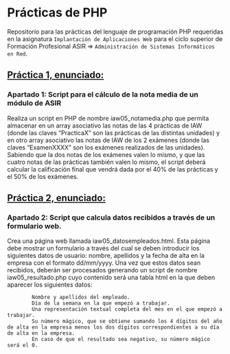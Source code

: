 # Prácticas de PHP

Repositorio para las prácticas del lenguaje de programación PHP requeridas en la asignatura `Implantación de Aplicaciones Web` para el ciclo superior de Formación Profesional ASIR => `Administración de Sistemas Informáticos en Red`.

## [Práctica 1, enunciado:](https://github.com/Pyzyryab/PHP_IAW/blob/main/src/iaw05_notamedia.php)

### Apartado 1: Script para el cálculo de la nota media de un módulo de ASIR

Realiza un script en PHP de nombre iaw05_notamedia.php que permita almacenar en un array asociativo las notas de las 4 prácticas de IAW (donde las claves “PracticaX” son las prácticas de las distintas unidades) y en otro array asociativo las notas de IAW de los 2 exámenes (donde las claves “ExamenXXXX” son los exámenes realizados de las unidades). Sabiendo que la dos notas de los exámenes valen lo mismo, y que las cuatro notas de las prácticas también valen lo mismo, el script deberá calcular la calificación final que vendrá dada por el 40% de las prácticas y el 50% de los exámenes. 



## [Práctica 2, enunciado:](https://github.com/Pyzyryab/PHP_IAW/blob/main/src/iaw05_datosempleados.php)

### Apartado 2: Script que calcula datos recibidos a través de un formulario web.

Crea una página web llamada iaw05_datosempleados.html. Esta página debe mostrar un formulario a través del cual se deben introducir los siguientes datos de usuario: nombre, apellidos y la fecha de alta en la empresa con el formato dd/mm/yyyy. Una vez que estos datos sean recibidos, deberán ser procesados generando un script de nombre iaw05_resultado.php cuyo contenido será una tabla html en la que deben aparecer los siguientes datos:

            Nombre y apellidos del empleado.
            Día de la semana en la que empezó a trabajar.
            Una representación textual completa del mes en el que empezó a trabajar.
            Su número mágico, que se obtiene sumando los 4 dígitos del año de alta en la empresa menos los dos dígitos correspondientes a su día de alta en la empresa. 
            En caso de que el resultado sea negativo, su número mágico será el 0.
